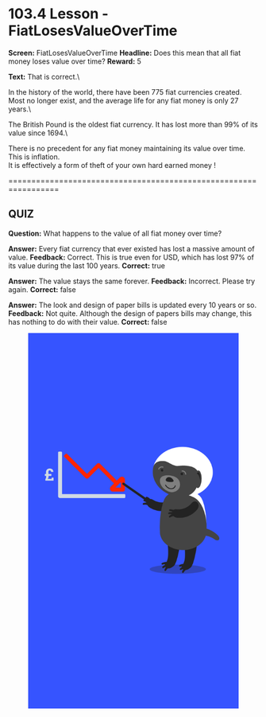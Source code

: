 # 103.4 Lesson - FiatLosesValueOverTime

**Screen:** FiatLosesValueOverTime
**Headline:** Does this mean that all fiat money loses value over time?
**Reward:** 5

**Text:** That is correct.\


In the history of the world, there have been 775 fiat currencies created. Most no longer exist, and the average life for any fiat money is only 27 years.\


The British Pound is the oldest fiat currency. It has lost more than 99% of its value since 1694.\


There is no precedent for any fiat money maintaining its value over time. This is inflation.\
It is effectively a form of theft of your own hard earned money !


=================================================================

## QUIZ

**Question:** What happens to the value of all fiat money over time?

**Answer:** Every fiat currency that ever existed has lost a massive amount of value.
**Feedback:** Correct. This is true even for USD, which has lost 97% of its value during the last 100 years.
**Correct:** true

**Answer:** The value stays the same forever.
**Feedback:** Incorrect. Please try again.
**Correct:** false

**Answer:** The look and design of paper bills is updated every 10 years or so.
**Feedback:** Not quite. Although the design of papers bills may change, this has nothing to do with their value.
**Correct:** false


<figure><img src="../.gitbook/assets/image (7).png" alt=""><figcaption></figcaption></figure>

